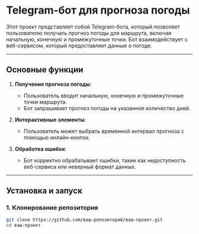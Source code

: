 # Telegram-бот для прогноза погоды

Этот проект представляет собой Telegram-бота, который позволяет пользователю получать прогноз погоды для маршрута, включая начальную, конечную и промежуточные точки. Бот взаимодействует с веб-сервисом, который предоставляет данные о погоде.

---

## Основные функции

1. **Получение прогноза погоды**:
   - Пользователь вводит начальную, конечную и промежуточные точки маршрута.
   - Бот запрашивает прогноз погоды на указанное количество дней.

2. **Интерактивные элементы**:
   - Пользователь может выбрать временной интервал прогноза с помощью инлайн-кнопок.

3. **Обработка ошибок**:
   - Бот корректно обрабатывает ошибки, такие как недоступность веб-сервиса или неверный формат данных.

---

## Установка и запуск

### 1. Клонирование репозитория

```bash
git clone https://github.com/ваш-репозиторий/ваш-проект.git
cd ваш-проект